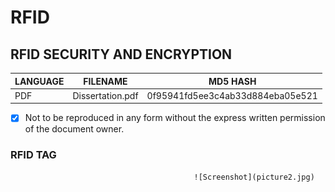 # RFID
## RFID SECURITY AND ENCRYPTION

| LANGUAGE | FILENAME         | MD5 HASH                         |
|------    |------            | -------                          |
| PDF      | Dissertation.pdf | 0f95941fd5ee3c4ab33d884eba05e521 |

- [x] Not to be reproduced in any form without the express written permission of the document owner.

### RFID TAG

                                             ![Screenshot](picture2.jpg)

